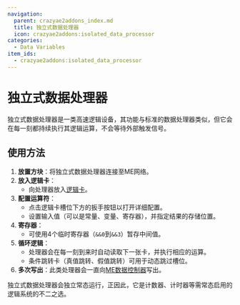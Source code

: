 ```yaml
---
navigation:
  parent: crazyae2addons_index.md
  title: 独立式数据处理器
  icon: crazyae2addons:isolated_data_processor
categories:
  - Data Variables
item_ids:
  - crazyae2addons:isolated_data_processor
---
```


# 独立式数据处理器

<BlockImage id="crazyae2addons:isolated_data_processor" scale="4"></BlockImage>

独立式数据处理器是一类高速逻辑设备，其功能与标准的数据处理器类似，但它会在每一刻都持续执行其逻辑运算，不会等待外部触发信号。

## 使用方法

1. **放置方块**：将独立式数据处理器连接至ME网络。
2. **放入逻辑卡**：
    - 向处理器放入[逻辑卡](logic_cards.md)。
3. **配置运算符**：
    - 点击逻辑卡槽位下方的扳手按钮以打开详细配置。
    - 设置输入值（可以是常量、变量、寄存器），并指定结果的存储位置。
4. **寄存器**：
    - 可使用4个临时寄存器（`&&0`到`&&3`）暂存中间值。
5. **循环逻辑**：
    - 处理器会在每一刻到来时自动读取下一张卡，并执行相应的运算。
    - 条件跳转卡（真值跳转、假值跳转）可用于动态跳过槽位。
6. **多次写出**：此类处理器会一直向[ME数据控制器](me_data_controller.md)写出。

独立式数据处理器会独立常态运行，正因此，它是计数器、计时器等需常态启用的逻辑系统的不二之选。